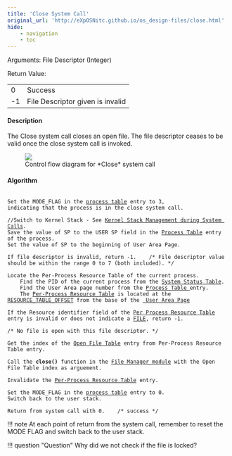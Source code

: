 ```yaml
---
title: 'Close System Call'
original_url: 'http://eXpOSNitc.github.io/os_design-files/close.html'
hide:
    - navigation
    - toc
---
```



Arguments: File Descriptor (Integer) 

Return Value:

|  |  |
| --- | --- |
| 0 | Success |
| -1 | File Descriptor given is invalid |


#### Description 
The Close system call closes an open file. The file descriptor ceases to be valid once the close system call is invoked. 

<figure>
<img src="http://exposnitc.github.io/img/roadmap/close.png">
<figcaption>Control flow diagram for *Close* system call</figcaption>
</figure>
  
  

#### Algorithm
<pre><code>
Set the MODE_FLAG in the <a href="../../os-design/process-table/">process table</a> entry to 3, 
indicating that the process is in the close system call.

//Switch to Kernel Stack - See <a href="../../os-design/stack-smcall/">Kernel Stack Management during System Calls</a>. 
Save the value of SP to the USER SP field in the <a href="../../os-design/process-table/">Process Table</a> entry of the process.
Set the value of SP to the beginning of User Area Page.

If file descriptor is invalid, return -1. &nbsp;&nbsp; /* File descriptor value should be within the range 0 to 7 (both included). */

Locate the Per-Process Resource Table of the current process.
	Find the PID of the current process from the <a href="../../os-design/mem-ds/#ss_table" target="_blank">System Status Table</a>.
	Find the User Area page number from the <a href="../../os-design/process-table/#per_process_table" target="_blank">Process Table </a>entry.
	The <a href="../../os-design/process-table/#per_process_table">Per-Process Resource Table</a> is located at the  <a href="../../support-tools/constants/" target="_blank">RESOURCE_TABLE_OFFSET</a> from the base of the <a href="../../os-design/process-table/#user_area" target="_blank"> User Area Page</a>

If the Resource identifier field of the <a href="../../os-design/process-table/#per_process_table" target="_blank">Per Process Resource Table</a> entry is invalid or does not indicate a <a href="../../support-tools/constants/" target="_blank">FILE</a>, return -1.   

/* No file is open with this file descriptor. */

Get the index of the <a href="../../os-design/mem-ds/#file_table" target="_blank">Open File Table</a> entry from Per-Process Resource Table entry.

Call the <b>close()</b> function in the <a href="../../modules/module-03/">File Manager module</a> with the Open File Table index as arguement.

Invalidate the <a href="../../os-design/process-table/#per_process_table" target="_blank">Per-Process Resource Table</a> entry.

Set the MODE_FLAG in the <a href="../../os-design/process-table/">process table</a> entry to 0.
Switch back to the user stack.

Return from system call with 0. &nbsp;&nbsp; /* success */
</code></pre>

!!! note
	At each point of return from the system call, remember to reset the MODE FLAG and switch back to the user stack.
  
!!! question "Question"
	Why did we not check if the file is locked?












































